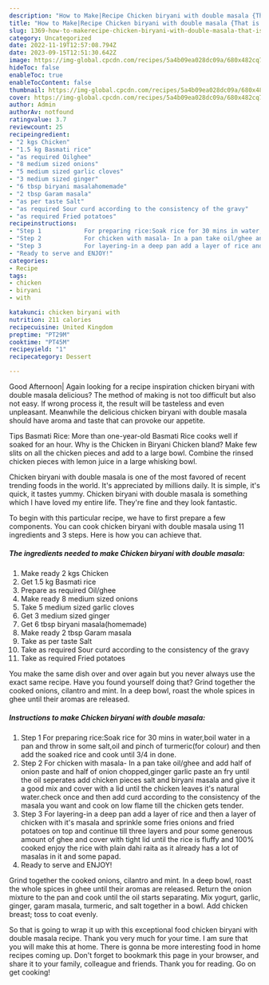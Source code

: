 ```yaml
---
description: "How to Make|Recipe Chicken biryani with double masala {That is Simple"
title: "How to Make|Recipe Chicken biryani with double masala {That is Simple"
slug: 1369-how-to-makerecipe-chicken-biryani-with-double-masala-that-is-simple
category: Uncategorized
date: 2022-11-19T12:57:08.794Z
date: 2023-09-15T12:51:30.642Z
image: https://img-global.cpcdn.com/recipes/5a4b09ea028dc09a/680x482cq70/chicken-biryani-with-double-masala-recipe-main-photo.jpg
hideToc: false
enableToc: true
enableTocContent: false
thumbnail: https://img-global.cpcdn.com/recipes/5a4b09ea028dc09a/680x482cq70/chicken-biryani-with-double-masala-recipe-main-photo.jpg
cover: https://img-global.cpcdn.com/recipes/5a4b09ea028dc09a/680x482cq70/chicken-biryani-with-double-masala-recipe-main-photo.jpg
author: Admin
authorAv: notfound
ratingvalue: 3.7
reviewcount: 25
recipeingredient:
- "2 kgs Chicken"
- "1.5 kg Basmati rice"
- "as required Oilghee"
- "8 medium sized onions"
- "5 medium sized garlic cloves"
- "3 medium sized ginger"
- "6 tbsp biryani masalahomemade"
- "2 tbsp Garam masala"
- "as per taste Salt"
- "as required Sour curd according to the consistency of the gravy"
- "as required Fried potatoes"
recipeinstructions:
- "Step 1            For preparing rice:Soak rice for 30 mins in water,boil water in a pan and throw in some salt,oil and pinch of turmeric(for colour) and then add the soaked rice and cook until 3/4 in done."
- "Step 2            For chicken with masala- In a pan take oil/ghee and add half of onion paste and half of onion chopped,ginger garlic paste an fry until the oil seperates add chicken pieces salt and biryani masala and give it a good mix and cover with a lid until the chicken leaves it&#39;s natural water.check once and then add curd according to the consistency of the masala you want and cook on low flame till the chicken gets tender."
- "Step 3            For layering-in a deep pan add a layer of rice and then a layer of chicken with it&#39;s masala and sprinkle some fries onions and fried potatoes on top and continue till three layers and pour some generous amount of ghee and cover with tight lid until the rice is fluffy and 100% cooked enjoy the rice with plain dahi raita as it already has a lot of masalas in it and some papad."
- "Ready to serve and ENJOY!"
categories:
- Recipe
tags:
- chicken
- biryani
- with

katakunci: chicken biryani with 
nutrition: 211 calories
recipecuisine: United Kingdom
preptime: "PT29M"
cooktime: "PT45M"
recipeyield: "1"
recipecategory: Dessert

---
```



Good Afternoon| Again looking for a recipe inspiration chicken biryani with double masala delicious? The method of making is not too difficult but also not easy. If wrong process it, the result will be tasteless and even unpleasant. Meanwhile the delicious chicken biryani with double masala should have aroma and taste that can provoke our appetite.





Tips Basmati Rice: More than one-year-old Basmati Rice cooks well if soaked for an hour. Why is the Chicken in Biryani Chicken bland? Make few slits on all the chicken pieces and add to a large bowl. Combine the rinsed chicken pieces with lemon juice in a large whisking bowl.

Chicken biryani with double masala is one of the most favored of recent trending foods in the world. It's appreciated by millions daily. It is simple, it's quick, it tastes yummy. Chicken biryani with double masala is something which I have loved my entire life. They're fine and they look fantastic.


To begin with this particular recipe, we have to first prepare a few components. You can cook chicken biryani with double masala using 11 ingredients and 3 steps. Here is how you can achieve that.

<!--inarticleads1-->

##### The ingredients needed to make Chicken biryani with double masala:

1. Make ready 2 kgs Chicken
1. Get 1.5 kg Basmati rice
1. Prepare as required Oil/ghee
1. Make ready 8 medium sized onions
1. Take 5 medium sized garlic cloves
1. Get 3 medium sized ginger
1. Get 6 tbsp biryani masala(homemade)
1. Make ready 2 tbsp Garam masala
1. Take as per taste Salt
1. Take as required Sour curd according to the consistency of the gravy
1. Take as required Fried potatoes


You make the same dish over and over again but you never always use the exact same recipe. Have you found yourself doing that? Grind together the cooked onions, cilantro and mint. In a deep bowl, roast the whole spices in ghee until their aromas are released. 

<!--inarticleads2-->

##### Instructions to make Chicken biryani with double masala:

1. Step 1            For preparing rice:Soak rice for 30 mins in water,boil water in a pan and throw in some salt,oil and pinch of turmeric(for colour) and then add the soaked rice and cook until 3/4 in done.
1. Step 2            For chicken with masala- In a pan take oil/ghee and add half of onion paste and half of onion chopped,ginger garlic paste an fry until the oil seperates add chicken pieces salt and biryani masala and give it a good mix and cover with a lid until the chicken leaves it&#39;s natural water.check once and then add curd according to the consistency of the masala you want and cook on low flame till the chicken gets tender.
1. Step 3            For layering-in a deep pan add a layer of rice and then a layer of chicken with it&#39;s masala and sprinkle some fries onions and fried potatoes on top and continue till three layers and pour some generous amount of ghee and cover with tight lid until the rice is fluffy and 100% cooked enjoy the rice with plain dahi raita as it already has a lot of masalas in it and some papad.
1. Ready to serve and ENJOY!

Grind together the cooked onions, cilantro and mint. In a deep bowl, roast the whole spices in ghee until their aromas are released. Return the onion mixture to the pan and cook until the oil starts separating. Mix yogurt, garlic, ginger, garam masala, turmeric, and salt together in a bowl. Add chicken breast; toss to coat evenly. 

So that is going to wrap it up with this exceptional food chicken biryani with double masala recipe. Thank you very much for your time. I am sure that you will make this at home. There is gonna be more interesting food in home recipes coming up. Don't forget to bookmark this page in your browser, and share it to your family, colleague and friends. Thank you for reading. Go on get cooking!
